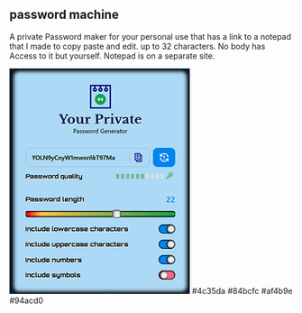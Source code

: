 <!--Render.com uses the staging branch -->

## password machine

A private Password maker for your personal use that has a link to a notepad that I made to copy paste and edit. up to 32 characters.  No body has   Access to it but yourself. Notepad is on a separate site.  

![Password Machine](PasswordMachineImg2.jpg)
#4c35da #84bcfc
#af4b9e #94acd0